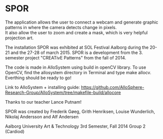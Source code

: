 # SPOR
The application allows the user to connect a webcam and generate graphic patterns in where the camera detects change in pixels.  
It also allow the user to zoom and create a mask, which is very helpful projection art.

The installation SPOR was exhibited at SOL Festival Aalborg during the 20-21 and the 27-28 of march 2015. 
SPOR is a development from the 3. semester project "CREATivE Patterns" from the fall of 2014.

The code is made in AlloSystem using build in openCV library. To use OpenCV, find the allosystem directory in Terminal and type make allocv.
Everthing should be ready to go! 
 
Link to AlloSystem + installing guide: https://github.com/AlloSphere-Research-Group/AlloSystem/tree/makefile-build/allocore

Thanks to our teacher Lance Putnam!

SPOR was created by Frederik Gøeg, Grith Henriksen, Louise Wunderlich, Nikolaj Andersson and Alf Andersen

Aalborg University
Art & Technology
3rd Semester, Fall 2014
Group 2 (Cardiod)